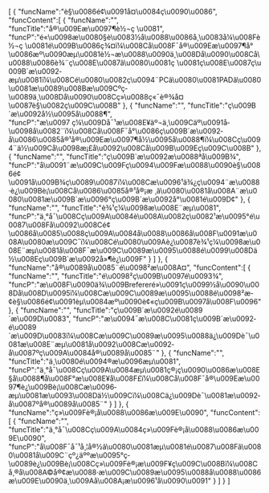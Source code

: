 [
	{
		"funcName":"è§\u0086é¢\u0091å¤\u0084ç\u0090\u0086",
		"funcContent":[
			{
				"funcName":"",
				"funcTitle":"å®\u009Eæ\u0097¶è½¬ç \u0081",
				"funcP":"é«\u0098æ\u0080§è\u0083½å\u0088\u0086å¸\u0083å¼\u008Fè½¬ç \u0081é\u009B\u0086ç¾¤ï¼\u008Cå\u008F¯å®\u009Eæ\u0097¶å°\u0086æº\u0090æµ\u0081è½¬æ\u0088\u0090ä¸\u008Då\u0090\u008Cå\u0088\u0086è¾¨ç\u008E\u0087ã\u0080\u0081ç \u0081ç\u008E\u0087ç\u009B´æ\u0092­æµ\u0081ï¼\u008Cé\u0080\u0082ç\u0094¨PCã\u0080\u0081PADã\u0080\u0081æ\u0089\u008Bæ\u009Cºç­\u0089ä¸\u008Då\u0090\u008Cç»\u0088ç«¯è®¾å¤\u0087è§\u0082ç\u009C\u008B"
			},
			{
				"funcName":"",
				"funcTitle":"ç\u009B´æ\u0092­å½\u0095å\u0088¶",
				"funcP":"æ\u0097 ç¼\u009Då¯¹æ\u008E¥äº¬ä¸\u009Cäº\u0091å­\u0098å\u0082¨ï¼\u008Cå\u008F¯å°\u0086ç\u009B´æ\u0092­å\u0086\u0085å®¹å®\u009Eæ\u0097¶å½\u0095å\u0088¶ï¼\u008Cç\u0094¨ä½\u009Cå­\u0098æ¡£å\u0092\u008Cå\u009B\u009Eç\u009C\u008B"
			},
			{
				"funcName":"",
				"funcTitle":"ç\u009B´æ\u0092­æ\u0088ªå\u009B¾",
				"funcP":"å\u0091¨æ\u009C\u009Fç\u0094\u009Fæ\u0088\u0090è§\u0086é¢\u0091å\u009B¾ç\u0089\u0087ï¼\u008Cæ\u0096¹ä¾¿ç\u0094¨æ\u0088·è¿\u009Bè¡\u008Cå\u0086\u0085å®¹å®¡æ ¸ã\u0080\u0081å\u008A¨æ\u0080\u0081æ\u009B´æ\u0096°ç\u009B´æ\u0092­å°\u0081é\u009D¢"
			},
			{
				"funcName":"",
				"funcTitle":"è¾¹ç¼\u0098æ\u008E¨æµ\u0081",
				"funcP":"ä¸°å¯\u008Cç\u009A\u0084è\u008A\u0082ç\u0082¹æ\u0095°é\u0087\u008Få\u0092\u008Cé¢\u0086å\u0085\u0088ç\u009A\u0084å\u0088\u0086å\u008F\u0091æ\u008A\u0080æ\u009C¯ï¼\u008Cé\u0080\u009Aè¿\u0087è¾¹ç¼\u0098æ\u008E¨æµ\u0081å\u008F¯æ\u009C\u0089æ\u0095\u0088é\u0099\u008Dä½\u008Eç\u009B´æ\u0092­å»¶è¿\u009F"
			}
		]
	},
	{
		"funcName":"å®\u0089å\u0085¨é\u0098²æ\u008A¤",
		"funcContent":[
			{
				"funcName":"",
				"funcTitle":"é\u0098²ç\u009B\u0097é\u0093¾",
				"funcP":"æ\u008F\u0090ä¾\u009Brefereré»\u0091ç\u0099½å\u0090\u008Då\u008D\u0095ï¼\u008Cæ\u009C\u0089æ\u0095\u0088é\u0098²æ­¢è§\u0086é¢\u0091èµ\u0084æº\u0090è¢«ç\u009B\u0097å\u008F\u0096"
			},
			{
				"funcName":"",
				"funcTitle":"ç\u009B´æ\u0092­é\u0089´æ\u009D\u0083",
				"funcP":"æ\u0094¯æ\u008C\u0081ç\u009B´æ\u0092­é\u0089´æ\u009D\u0083ï¼\u008Cæ\u009C\u0089æ\u0095\u0088ä¿\u009Dè¯\u0081æ\u008E¨æµ\u0081å\u0092\u008Cæ\u0092­å\u0087ºç\u009A\u0084å®\u0089å\u0085¨"
			},
			{
				"funcName":"",
				"funcTitle":"ä¸\u0080é\u0094®æ\u0096­æµ\u0081",
				"funcP":"ä¸°å¯\u008Cç\u009A\u0084æµ\u0081ç®¡ç\u0090\u0086æ\u008E§å\u0088¶å\u008F°æ\u008E¥å\u008F£ï¼\u008Cå\u008F¯å®\u009Eæ\u0097¶è¿\u009Bè¡\u008Cæ\u0096­æµ\u0081æ\u0093\u008Dä½\u009Cï¼\u008Cä¿\u009Dè¯\u0081æ\u0092­å\u0087ºå®\u0089å\u0085¨"
			}
		]
	},
	{
		"funcName":"ç»\u009Fè®¡å\u0088\u0086æ\u009E\u0090",
		"funcContent":[
			{
				"funcName":"",
				"funcTitle":"ä¸°å¯\u008Cç\u009A\u0084ç»\u009Fè®¡å\u0088\u0086æ\u009E\u0090",
				"funcP":"å\u008F¯å¯¹å¸¦å®½ã\u0080\u0081æµ\u0081é\u0087\u008Fã\u0080\u0081å\u009C¨çº¿äººæ\u0095°ç­\u0089è¿\u009Bè¡\u008Cç»\u009Fè®¡æ\u009F¥ç\u009C\u008Bï¼\u008Cå¸®å\u008A©å®¢æ\u0088·æ\u009C\u0089æ\u0095\u0088å\u0088\u0086æ\u009E\u0090ä¸\u009Aå\u008A¡æ\u0096¹å\u0090\u0091"
			}
		]
	}
]